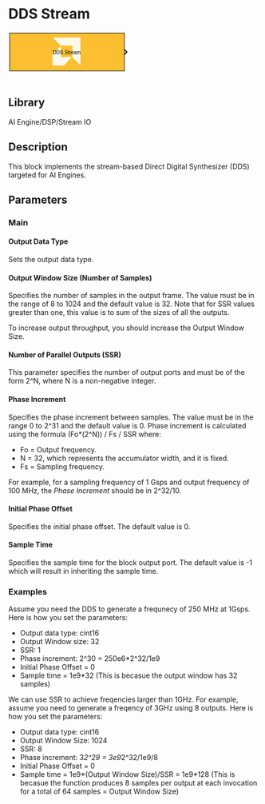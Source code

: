 # DDS Stream
  
![](./Images/block.png)  

## Library

AI Engine/DSP/Stream IO

## Description

This block implements the stream-based Direct Digital Synthesizer (DDS)
targeted for AI Engines.

## Parameters

### Main  
#### Output Data Type

Sets the output data type.

#### Output Window Size (Number of Samples)

Specifies the number of samples in the output frame. The value must be in the range of 8 to 1024 and the default value is 32. Note that for SSR values greater than one, this value is to sum of the sizes of all the outputs. 

<div class="noteBox">
To increase output throughput, you should increase the Output Window Size.
</div>

#### Number of Parallel Outputs (SSR)

This parameter specifies the number of output ports and must be of the form 2^N, where N is a non-negative integer. 

#### Phase Increment

Specifies the phase increment between samples. The value must be in
  the range 0 to 2^31 and the default value is 0. Phase increment is calculated
  using the formula (Fo\*(2^N)) / Fs / SSR where:
  - Fo = Output frequency.
  - N = 32, which represents the accumulator width, and it is fixed.
  - Fs = Sampling frequency.

For example, for a sampling frequency of 1 Gsps and output frequency of 100 MHz, the _Phase Increment_ should be in 2^32/10.  

#### Initial Phase Offset

Specifies the initial phase offset. The default value is 0.

#### Sample Time

Specifies the sample time for the block output port. The default value is -1 which will result in inheriting the sample time.

### Examples
Assume you need the DDS to generate a frequnecy of 250 MHz at 1Gsps. Here is how you set the parameters:
* Output data type: cint16
* Output Window size: 32
* SSR: 1
* Phase increment: 2^30 = 250e6*2^32/1e9
* Initial Phase Offset = 0
* Sample time = 1e9*32  (This is becasue the output window has 32 samples)

We can use SSR to achieve freqencies larger than 1GHz. For example, assume you need to generate a freqency of 3GHz using 8 outputs. Here is how you set the parameters:
* Output data type: cint16
* Output Window Size: 1024
* SSR: 8
* Phase increment: 3*2^29 = 3e9*2^32/1e9/8
* Initial Phase Offset = 0
* Sample time = 1e9*(Output Window Size)/SSR = 1e9*128  (This is becasue the function produces 8 samples per output at each invocation for a total of 64 samples = Output Window Size)


